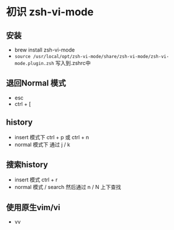 # 初识 zsh-vi-mode

## 安装
- brew install zsh-vi-mode 
- `source /usr/local/opt/zsh-vi-mode/share/zsh-vi-mode/zsh-vi-mode.plugin.zsh` 写入到.zshrc中

## 退回Normal 模式
- esc
- ctrl + [

## history 
- insert 模式下 ctrl + p 或 ctrl + n
- normal 模式下 通过 j / k 

## 搜索history 
- insert 模式 ctrl + r 
- normal 模式 / search 然后通过 n / N 上下查找

## 使用原生vim/vi 
- vv